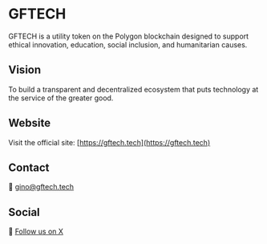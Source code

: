 # GFTECH

GFTECH is a utility token on the Polygon blockchain designed to support ethical innovation, education, social inclusion, and humanitarian causes.

## Vision
To build a transparent and decentralized ecosystem that puts technology at the service of the greater good.

## Website
Visit the official site: [https://gftech.tech](https://gftech.tech)

## Contact
📧 gino@gftech.tech

## Social
🔗 [Follow us on X](https://x.com/GFTECHofficial)